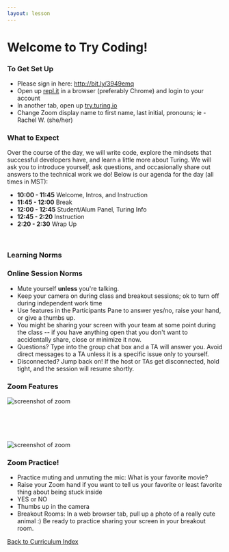 ```yaml
---
layout: lesson
---
```


# Welcome to Try Coding!

### To Get Set Up

- Please sign in here: <a target="blank" href="http://bit.ly/3949emq"> http://bit.ly/3949emq</a>
- Open up <a target="blank" href="https://repl.it/~">repl.it</a> in a browser (preferably Chrome) and login to your account
- In another tab, open up <a target="blank" href="https://try.turing.io/backend-online">try.turing.io</a>
- Change Zoom display name to first name, last initial, pronouns; ie - Rachel W. (she/her)

### What to Expect

Over the course of the day, we will write code, explore the mindsets that successful developers have, and learn a little more about Turing.  We will ask you to introduce yourself, ask questions, and occasionally share out answers to the technical work we do! Below is our agenda for the day (all times in MST):

- **10:00 - 11:45** Welcome, Intros, and Instruction
- **11:45 - 12:00** Break
- **12:00 - 12:45** Student/Alum Panel, Turing Info
- **12:45 - 2:20**  Instruction
- **2:20  - 2:30**  Wrap Up

<br>

### Learning Norms


### Online Session Norms

- Mute yourself **unless** you're talking.
- Keep your camera on during class and breakout sessions; ok to turn off during independent work time
- Use features in the Participants Pane to answer yes/no, raise your hand, or give a thumbs up.
- You might be sharing your screen with your team at some point during the class -- if you have anything open that you don't want to accidentally share, close or minimize it now.
- Questions? Type into the group chat box and a TA will answer you. Avoid direct messages to a TA unless it is a specific issue only to yourself.
- Disconnected? Jump back on! If the host or TAs get disconnected, hold tight, and the session will resume shortly.

### Zoom Features

<img src="{{ site.url }}/assets/images/zoom-markedup.png" alt="screenshot of zoom">
<br>
<br>
<br>
<br>
<br>
<br>
<img src="{{ site.url }}/assets/images/zoom-faces.png" alt="screenshot of zoom">

### Zoom Practice!

- Practice muting and unmuting the mic: What is your favorite movie?
- Raise your Zoom hand if you want to tell us your favorite or least favorite thing about being stuck inside
- YES or NO
- Thumbs up in the camera
- Breakout Rooms: In a web browser tab, pull up a photo of a really cute animal :) Be ready to practice sharing your screen in your breakout room.

<a href="../">Back to Curriculum Index</a>
